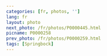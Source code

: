 ```yaml
---
categories: [fr, photos, '']
lang: fr
layout: photo
next_photo: /fr/photos/P0000445.html
picname: P0000258
prev_photo: /fr/photos/P0000259.html
tags: [Springbock]
---
```

